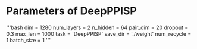 # Parameters of DeepPPISP
'''bash
    dim = 1280
    num_layers = 2
    n_hidden = 64
    pair_dim = 20
    dropout = 0.3
    max_len = 1000
    task = 'DeepPPISP'
    save_dir = './weight'
    num_recycle = 1
    batch_size = 1
'''
